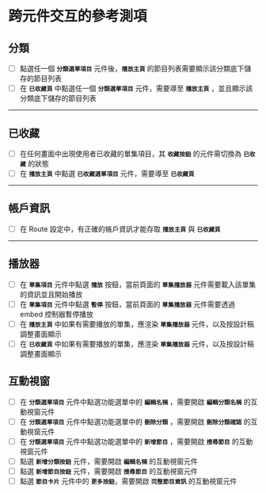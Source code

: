 # 跨元件交互的參考測項

## 分類

- [ ] 點選任一個 **`分類選單項目`** 元件後，**`播放主頁`** 的節目列表需要顯示該分類底下儲存的節目列表
- [ ] 在 **`已收藏頁`** 中點選任一個 **`分類選單項目`** 元件，需要導至 **`播放主頁`** ，並且顯示該分類底下儲存的節目列表

---

## 已收藏

- [ ] 在任何畫面中出現使用者已收藏的單集項目，其 **`收藏按鈕`** 的元件需切換為 **`已收藏`** 的狀態
- [ ] 在 **`播放主頁`** 中點選 **`已收藏選單項目`** 元件，需要導至 **`已收藏頁`**

---

## 帳戶資訊

- [ ] 在 Route 設定中，有正確的帳戶資訊才能存取 **`播放主頁`** 與 **`已收藏頁`**

---

## 播放器

- [ ] 在 **`單集項目`** 元件中點選 **`播放`** 按鈕，當前頁面的 **`單集播放器`** 元件需要載入該單集的資訊並且開始播放
- [ ] 在 **`單集項目`** 元件中點選 **`暫停`** 按鈕，當前頁面的 **`單集播放器`** 元件需要透過 embed 控制器暫停播放
- [ ] 在 **`播放主頁`** 中如果有需要播放的單集，應渲染 **`單集播放器`** 元件，以及按設計稿調整畫面顯示
- [ ] 在 **`已收藏頁`** 中如果有需要播放的單集，應渲染 **`單集播放器`** 元件，以及按設計稿調整畫面顯示

## 互動視窗

- [ ] 在 **`分類選單項目`** 元件中點選功能選單中的 **`編輯名稱`** ，需要開啟 **`編輯分類名稱`** 的互動視窗元件
- [ ] 在 **`分類選單項目`** 元件中點選功能選單中的 **`刪除分類`** ，需要開啟 **`刪除分類確認`** 的互動視窗元件
- [ ] 在 **`分類選單項目`** 元件中點選功能選單中的 **`新增節目`** ，需要開啟 **`搜尋節目`** 的互動視窗元件
- [ ] 點選 **`新增分類按鈕`** 元件，需要開啟 **`編輯名稱`** 的互動視窗元件
- [ ] 點選 **`新增節目按鈕`** 元件，需要開啟 **`搜尋節目`** 的互動視窗元件
- [ ] 點選 **`節目卡片`** 元件中的 **`更多按鈕`**，需要開啟 **`完整節目資訊`** 的互動視窗元件